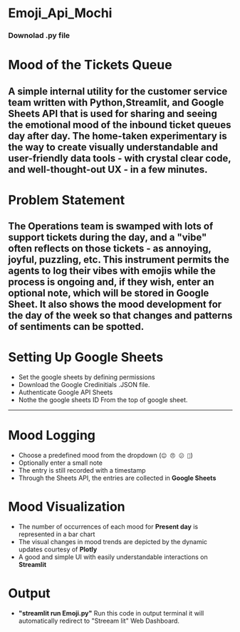 # Emoji_Api_Mochi

### Downolad .py file

# Mood of the Tickets Queue

A simple internal utility for the customer service team written with **Python**,**Streamlit**, and **Google Sheets API** that is used for sharing and seeing the emotional mood of the inbound ticket queues day after day.
The home-taken experimentary is the way to create visually understandable and user-friendly data tools - with crystal clear code, and well-thought-out UX - in a few minutes.
---
# Problem Statement

The Operations team is swamped with lots of support tickets during the day, and a "vibe" often reflects on those tickets - as annoying, joyful, puzzling, etc.
This instrument permits the agents to log their vibes with emojis while the process is ongoing and, if they wish, enter an optional note, which will be stored in Google Sheet. It also shows the mood development for the day of the week so that changes and patterns of sentiments can be spotted.
---
# Setting Up Google Sheets
- Set the google sheets by defining permissions
- Download the Google Credinitials .JSON file.
- Authenticate Google API Sheets
- Nothe the google sheets ID From the top of google sheet.
---
#  Mood Logging
- Choose a predefined mood from the dropdown (`😊 😠 😕 🎉`)
- Optionally enter a small note
- The entry is still recorded with a timestamp
- Through the Sheets API, the entries are collected in **Google Sheets**

# Mood Visualization
- The number of occurrences of each mood for **Present day** is represented in a bar chart
- The visual changes in mood trends are depicted by the dynamic updates courtesy of **Plotly**
- A good and simple UI with easily understandable interactions on **Streamlit**

# Output 
- **"streamlit run Emoji.py"** Run this code in output terminal it will automatically redirect to "Streeam lit" Web Dashboard.
